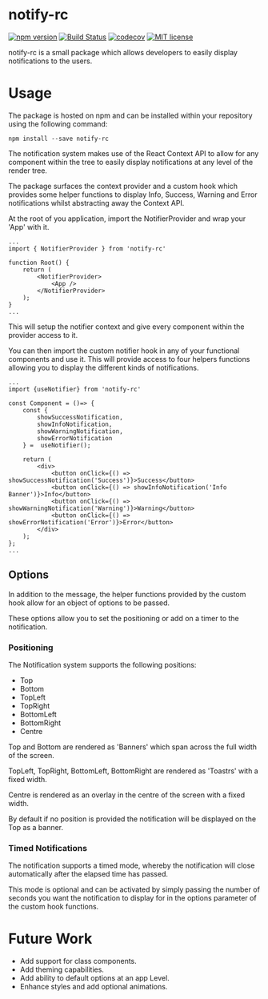 # notify-rc

[![npm version](http://img.shields.io/npm/v/notify-rc.svg?style=flat)](https://npmjs.org/package/notify-rc 'View this project on npm') [![Build Status](https://travis-ci.com/JamesPortelli/notify-rc.svg?branch=master)](https://travis-ci.com/JamesPortelli/notify-rc) [![codecov](https://codecov.io/gh/JamesPortelli/notify-rc/branch/master/graph/badge.svg)](https://codecov.io/gh/JamesPortelli/notify-rc) [![MIT license](http://img.shields.io/badge/license-MIT-brightgreen.svg)](https://github.com/JamesPortelli/notify-rc/blob/master/LICENSE)

notify-rc is a small package which allows developers to easily display notifications to the users.

# Usage

The package is hosted on npm and can be installed within your repository using the following command:

    npm install --save notify-rc

The notification system makes use of the React Context API to allow for any component within the tree to easily display notifications at any level of the render tree.

The package surfaces the context provider and a custom hook which provides some helper functions to display Info, Success, Warning and Error notifications whilst abstracting away the Context API.

At the root of you application, import the NotifierProvider and wrap your 'App' with it.

    ...
    import { NotifierProvider } from 'notify-rc'

    function Root() {
    	return (
    		<NotifierProvider>
    			<App />
    		</NotifierProvider>
    	);
    }
    ...

This will setup the notifier context and give every component within the provider access to it.

You can then import the custom notifier hook in any of your functional components and use it. This will provide access to four helpers functions allowing you to display the different kinds of notifications.

    ...
    import {useNotifier} from 'notify-rc'

    const Component = ()=> {
        const {
    	    showSuccessNotification,
    	    showInfoNotification,
    	    showWarningNotification,
    	    showErrorNotification
        } =  useNotifier();

        return (
    	    <div>
    		    <button onClick={() => showSuccessNotification('Success')}>Success</button>
    		    <button onClick={() => showInfoNotification('Info Banner')}>Info</button>
    		    <button onClick={() => showWarningNotification('Warning')}>Warning</button>
    		    <button onClick={() => showErrorNotification('Error')}>Error</button>
    	    </div>
        );
    };
    ...

## Options

In addition to the message, the helper functions provided by the custom hook allow for an object of options to be passed.

These options allow you to set the positioning or add on a timer to the notification.

### Positioning

The Notification system supports the following positions:

- Top
- Bottom
- TopLeft
- TopRight
- BottomLeft
- BottomRight
- Centre

Top and Bottom are rendered as 'Banners' which span across the full width of the screen.

TopLeft, TopRight, BottomLeft, BottomRight are rendered as 'Toastrs' with a fixed width.

Centre is rendered as an overlay in the centre of the screen with a fixed width.

By default if no position is provided the notification will be displayed on the Top as a banner.

### Timed Notifications

The notification supports a timed mode, whereby the notification will close automatically after the elapsed time has passed.

This mode is optional and can be activated by simply passing the number of seconds you want the notification to display for in the options parameter of the custom hook functions.

# Future Work

- Add support for class components.
- Add theming capabilities.
- Add ability to default options at an app Level.
- Enhance styles and add optional animations.
